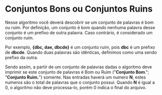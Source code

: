# Conjuntos Bons ou Conjuntos Ruins

Nesse algoritmo você deverá descobrir se um conjunto de palavras é bom ou ruim. Por definição, um conjunto é bom quando nenhuma palavra desse conjunto é um prefixo de outra palavra. Caso contrário, é considerado um conjunto ruim.

Por exemplo, **{dbc, dae, dbcde}** é um conjunto ruim, pois **dbc** é um prefixo de **dbcde**. Quando duas palavras são idênticas, definimos como uma sendo prefixo da outra. 

 Sendo assim, a partir de um conjunto de palavras dadas o algoritmo deve imprimir se este conjunto de palavras é Bom ou Ruim ("**Conjunto Bom**."; "**Conjunto Ruim.**") somente. Nas entradas haverá um numero **N**, estes numeros são o total de palavras que o conjunto possui. Quando **N** é igual a 0, o algoritmo não deve processa-lo, porém 0 indica o final do arquivo.



